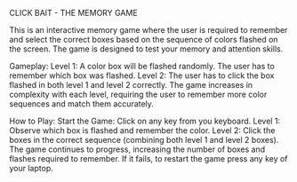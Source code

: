 CLICK BAIT - THE MEMORY GAME

This is an interactive memory game where the user is required to remember and select the correct boxes based on the sequence of colors flashed on the screen. The game is designed to test your memory and attention skills.

Gameplay:
Level 1: A color box will be flashed randomly. The user has to remember which box was flashed.
Level 2: The user has to click the box flashed in both level 1 and level 2 correctly.
The game increases in complexity with each level, requiring the user to remember more color sequences and match them accurately.

How to Play:
Start the Game: Click on any key from you keyboard.
Level 1: Observe which box is flashed and remember the color.
Level 2: Click the boxes in the correct sequence (combining both level 1 and level 2 boxes).
The game continues to progress, increasing the number of boxes and flashes required to remember.
If it fails, to restart the game press any key of your laptop.
